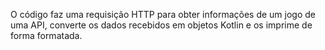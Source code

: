O código faz uma requisição HTTP para obter informações de um jogo de uma API, converte os dados recebidos em objetos Kotlin e os imprime de forma formatada. 
